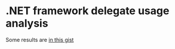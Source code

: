 .NET framework delegate usage analysis
=================================

Some results are [in this gist](https://gist.github.com/alexandrnikitin/4a252a7eff1c34e27166)
